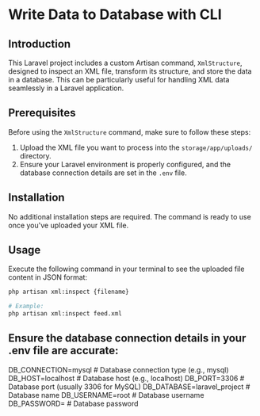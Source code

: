# Write Data to Database with CLI

## Introduction

This Laravel project includes a custom Artisan command, `XmlStructure`, designed to inspect an XML file, transform its structure, and store the data in a database. This can be particularly useful for handling XML data seamlessly in a Laravel application.

## Prerequisites

Before using the `XmlStructure` command, make sure to follow these steps:

1. Upload the XML file you want to process into the `storage/app/uploads/` directory.
2. Ensure your Laravel environment is properly configured, and the database connection details are set in the `.env` file.

## Installation

No additional installation steps are required. The command is ready to use once you've uploaded your XML file.

## Usage

Execute the following command in your terminal to see the uploaded file content in JSON format:

```bash
php artisan xml:inspect {filename}

# Example:
php artisan xml:inspect feed.xml

```

## Ensure the database connection details in your .env file are accurate:

DB_CONNECTION=mysql                       # Database connection type (e.g., mysql)
DB_HOST=localhost                         # Database host (e.g., localhost)
DB_PORT=3306                              # Database port (usually 3306 for MySQL)
DB_DATABASE=laravel_project               # Database name
DB_USERNAME=root                          # Database username
DB_PASSWORD=                              # Database password
